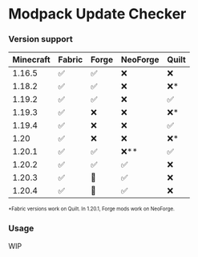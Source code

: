 # Modpack Update Checker

### Version support

| Minecraft | Fabric | Forge | NeoForge | Quilt |
|-----------|--------|-------|----------|-------|
| 1.16.5    | ✅      | ✅     | ❌        | ❌     |
| 1.18.2    | ✅      | ✅     | ❌        | ❌*    |
| 1.19.2    | ✅      | ✅     | ❌        | ✅     |
| 1.19.3    | ✅      | ❌     | ❌        | ❌*    |
| 1.19.4    | ✅      | ❌     | ❌        | ✅     |
| 1.20      | ✅      | ❌     | ❌        | ❌*    |
| 1.20.1    | ✅      | ✅     | ❌**      | ✅     |
| 1.20.2    | ✅      | ✅     | ✅        | ❌     |
| 1.20.3    | ✅      | 🚧     | ✅        | ❌     |
| 1.20.4    | ✅      | 🚧     | ✅        | ❌     |

<sup><sub>*Fabric versions work on Quilt. In 1.20.1, Forge mods work on NeoForge.</sub></sup>

### Usage
WIP
